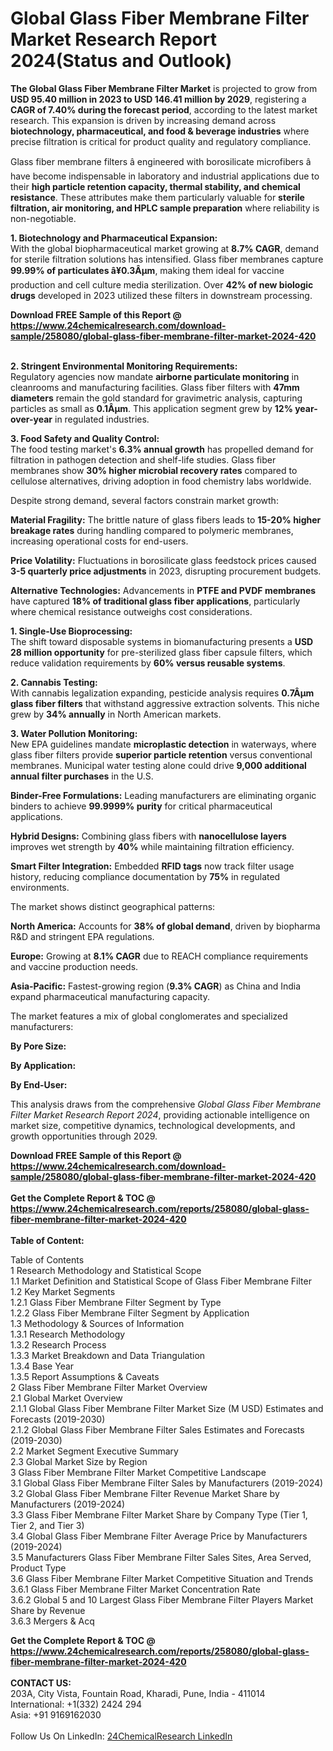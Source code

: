<h1>Global Glass Fiber Membrane Filter Market Research Report 2024(Status and Outlook)</h1><p><strong>The Global Glass Fiber Membrane Filter Market</strong> is projected to grow from <strong>USD 95.40 million in 2023 to USD 146.41 million by 2029</strong>, registering a <strong>CAGR of 7.40% during the forecast period</strong>, according to the latest market research. This expansion is driven by increasing demand across <strong>biotechnology, pharmaceutical, and food &amp; beverage industries</strong> where precise filtration is critical for product quality and regulatory compliance.</p><p>Glass fiber membrane filters â engineered with borosilicate microfibers â have become indispensable in laboratory and industrial applications due to their <strong>high particle retention capacity, thermal stability, and chemical resistance</strong>. These attributes make them particularly valuable for <strong>sterile filtration, air monitoring, and HPLC sample preparation</strong> where reliability is non-negotiable.</p><p><strong>1. Biotechnology and Pharmaceutical Expansion:</strong><br>
With the global biopharmaceutical market growing at <strong>8.7% CAGR</strong>, demand for sterile filtration solutions has intensified. Glass fiber membranes capture <strong>99.99% of particulates â¥0.3Âµm</strong>, making them ideal for vaccine production and cell culture media sterilization. Over <strong>42% of new biologic drugs</strong> developed in 2023 utilized these filters in downstream processing.</p><div><b>Download FREE Sample of this Report @ 
            <a href="https://www.24chemicalresearch.com/download-sample/258080/global-glass-fiber-membrane-filter-market-2024-420">
            https://www.24chemicalresearch.com/download-sample/258080/global-glass-fiber-membrane-filter-market-2024-420</a></b></div><br><p><strong>2. Stringent Environmental Monitoring Requirements:</strong><br>
Regulatory agencies now mandate <strong>airborne particulate monitoring</strong> in cleanrooms and manufacturing facilities. Glass fiber filters with <strong>47mm diameters</strong> remain the gold standard for gravimetric analysis, capturing particles as small as <strong>0.1Âµm</strong>. This application segment grew by <strong>12% year-over-year</strong> in regulated industries.</p><p><strong>3. Food Safety and Quality Control:</strong><br>
The food testing market's <strong>6.3% annual growth</strong> has propelled demand for filtration in pathogen detection and shelf-life studies. Glass fiber membranes show <strong>30% higher microbial recovery rates</strong> compared to cellulose alternatives, driving adoption in food chemistry labs worldwide.</p><p>Despite strong demand, several factors constrain market growth:</p><p><strong>Material Fragility:</strong> The brittle nature of glass fibers leads to <strong>15-20% higher breakage rates</strong> during handling compared to polymeric membranes, increasing operational costs for end-users.</p><p><strong>Price Volatility:</strong> Fluctuations in borosilicate glass feedstock prices caused <strong>3-5 quarterly price adjustments</strong> in 2023, disrupting procurement budgets.</p><p><strong>Alternative Technologies:</strong> Advancements in <strong>PTFE and PVDF membranes</strong> have captured <strong>18% of traditional glass fiber applications</strong>, particularly where chemical resistance outweighs cost considerations.</p><p><strong>1. Single-Use Bioprocessing:</strong><br>
The shift toward disposable systems in biomanufacturing presents a <strong>USD 28 million opportunity</strong> for pre-sterilized glass fiber capsule filters, which reduce validation requirements by <strong>60% versus reusable systems</strong>.</p><p><strong>2. Cannabis Testing:</strong><br>
With cannabis legalization expanding, pesticide analysis requires <strong>0.7Âµm glass fiber filters</strong> that withstand aggressive extraction solvents. This niche grew by <strong>34% annually</strong> in North American markets.</p><p><strong>3. Water Pollution Monitoring:</strong><br>
New EPA guidelines mandate <strong>microplastic detection</strong> in waterways, where glass fiber filters provide <strong>superior particle retention</strong> versus conventional membranes. Municipal water testing alone could drive <strong>9,000 additional annual filter purchases</strong> in the U.S.</p><p><strong>Binder-Free Formulations:</strong> Leading manufacturers are eliminating organic binders to achieve <strong>99.9999% purity</strong> for critical pharmaceutical applications.</p><p><strong>Hybrid Designs:</strong> Combining glass fibers with <strong>nanocellulose layers</strong> improves wet strength by <strong>40%</strong> while maintaining filtration efficiency.</p><p><strong>Smart Filter Integration:</strong> Embedded <strong>RFID tags</strong> now track filter usage history, reducing compliance documentation by <strong>75%</strong> in regulated environments.</p><p>The market shows distinct geographical patterns:</p><p><strong>North America:</strong> Accounts for <strong>38% of global demand</strong>, driven by biopharma R&amp;D and stringent EPA regulations.</p><p><strong>Europe:</strong> Growing at <strong>8.1% CAGR</strong> due to REACH compliance requirements and vaccine production needs.</p><p><strong>Asia-Pacific:</strong> Fastest-growing region (<strong>9.3% CAGR</strong>) as China and India expand pharmaceutical manufacturing capacity.</p><p>The market features a mix of global conglomerates and specialized manufacturers:</p><p><strong>By Pore Size:</strong></p><p><strong>By Application:</strong></p><p><strong>By End-User:</strong></p><p>This analysis draws from the comprehensive <em>Global Glass Fiber Membrane Filter Market Research Report 2024</em>, providing actionable intelligence on market size, competitive dynamics, technological developments, and growth opportunities through 2029.</p><div><b>Download FREE Sample of this Report @ 
            <a href="https://www.24chemicalresearch.com/download-sample/258080/global-glass-fiber-membrane-filter-market-2024-420">
            https://www.24chemicalresearch.com/download-sample/258080/global-glass-fiber-membrane-filter-market-2024-420</a></b></div><br><div><b>Get the Complete Report & TOC @ 
            <a href="https://www.24chemicalresearch.com/reports/258080/global-glass-fiber-membrane-filter-market-2024-420">
            https://www.24chemicalresearch.com/reports/258080/global-glass-fiber-membrane-filter-market-2024-420</a></b></div><br>
            <b>Table of Content:</b><p>Table of Contents<br />
1 Research Methodology and Statistical Scope<br />
1.1 Market Definition and Statistical Scope of Glass Fiber Membrane Filter<br />
1.2 Key Market Segments<br />
1.2.1 Glass Fiber Membrane Filter Segment by Type<br />
1.2.2 Glass Fiber Membrane Filter Segment by Application<br />
1.3 Methodology & Sources of Information<br />
1.3.1 Research Methodology<br />
1.3.2 Research Process<br />
1.3.3 Market Breakdown and Data Triangulation<br />
1.3.4 Base Year<br />
1.3.5 Report Assumptions & Caveats<br />
2 Glass Fiber Membrane Filter Market Overview<br />
2.1 Global Market Overview<br />
2.1.1 Global Glass Fiber Membrane Filter Market Size (M USD) Estimates and Forecasts (2019-2030)<br />
2.1.2 Global Glass Fiber Membrane Filter Sales Estimates and Forecasts (2019-2030)<br />
2.2 Market Segment Executive Summary<br />
2.3 Global Market Size by Region<br />
3 Glass Fiber Membrane Filter Market Competitive Landscape<br />
3.1 Global Glass Fiber Membrane Filter Sales by Manufacturers (2019-2024)<br />
3.2 Global Glass Fiber Membrane Filter Revenue Market Share by Manufacturers (2019-2024)<br />
3.3 Glass Fiber Membrane Filter Market Share by Company Type (Tier 1, Tier 2, and Tier 3)<br />
3.4 Global Glass Fiber Membrane Filter Average Price by Manufacturers (2019-2024)<br />
3.5 Manufacturers Glass Fiber Membrane Filter Sales Sites, Area Served, Product Type<br />
3.6 Glass Fiber Membrane Filter Market Competitive Situation and Trends<br />
3.6.1 Glass Fiber Membrane Filter Market Concentration Rate<br />
3.6.2 Global 5 and 10 Largest Glass Fiber Membrane Filter Players Market Share by Revenue<br />
3.6.3 Mergers & Acq</p><div><b>Get the Complete Report & TOC @ 
            <a href="https://www.24chemicalresearch.com/reports/258080/global-glass-fiber-membrane-filter-market-2024-420">
            https://www.24chemicalresearch.com/reports/258080/global-glass-fiber-membrane-filter-market-2024-420</a></b></div><br><b>CONTACT US:</b><br>
            203A, City Vista, Fountain Road, Kharadi, Pune, India - 411014<br>
            International: +1(332) 2424 294<br>
            Asia: +91 9169162030 <br><br>
            Follow Us On LinkedIn: <a href="https://www.linkedin.com/company/24chemicalresearch/">24ChemicalResearch LinkedIn</a>